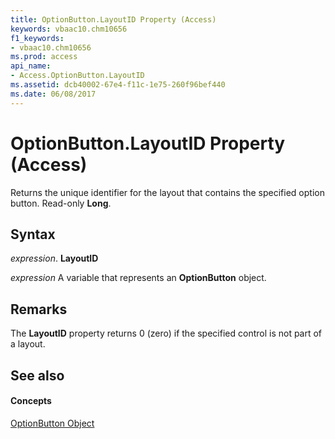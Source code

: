 ```yaml
---
title: OptionButton.LayoutID Property (Access)
keywords: vbaac10.chm10656
f1_keywords:
- vbaac10.chm10656
ms.prod: access
api_name:
- Access.OptionButton.LayoutID
ms.assetid: dcb40002-67e4-f11c-1e75-260f96bef440
ms.date: 06/08/2017
---
```



# OptionButton.LayoutID Property (Access)

Returns the unique identifier for the layout that contains the specified option button. Read-only **Long**.


## Syntax

 _expression_. **LayoutID**

 _expression_ A variable that represents an **OptionButton** object.


## Remarks

The **LayoutID** property returns 0 (zero) if the specified control is not part of a layout.


## See also


#### Concepts


[OptionButton Object](optionbutton-object-access.md)

